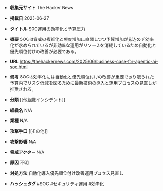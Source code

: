 - **収集元サイト**
The Hacker News

- **掲載日**
2025-06-27

- **タイトル**
SOC運用の効率化と予算圧力

- **概要**
SOCは脅威の複雑化と頻度増加に直面しつつ予算増加が見込めず効率化が求められているが非効率な運用がリソースを消耗しているため自動化と優先順位付けの改善が必要である。

- **URL**
https://thehackernews.com/2025/06/business-case-for-agentic-ai-soc.html

- **備考**
SOCの効率化には自動化と優先順位付けの改善が重要であり限られた予算内でリスク低減を図るために最新技術の導入と運用プロセスの見直しが推奨される。

- **分類**
[[他組織インシデント]]

- **組織名**
N/A

- **業種**
N/A

- **攻撃手口**
[[その他]]

- **攻撃影響**
N/A

- **脅威アクター**
N/A

- **原因**
不明

- **対処方法**
自動化導入優先順位付け改善運用プロセス見直し

- **ハッシュタグ**
#SOC #セキュリティ運用 #効率化
